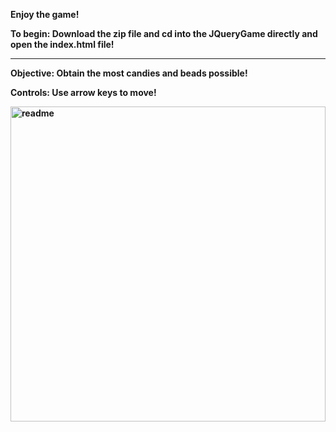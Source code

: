 <b>Enjoy the game!<b>
 
 To begin: Download the zip file and cd into the JQueryGame directly and open the index.html file! 
__________________________________________________________
Objective:
Obtain the most candies and beads possible!

Controls:
Use arrow keys to move!

<img width="504" alt="readme" src="https://user-images.githubusercontent.com/97473935/167694319-033ee205-5457-4c9f-aa7a-50313e6a425a.PNG">

